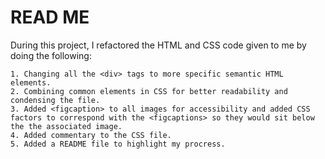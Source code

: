 # READ ME #

During this project, I refactored the HTML and CSS code given to me by doing the following:


    1. Changing all the <div> tags to more specific semantic HTML elements.
    2. Combining common elements in CSS for better readability and condensing the file.
    3. Added <figcaption> to all images for accessibility and added CSS factors to correspond with the <figcaptions> so they would sit below the the associated image.
    4. Added commentary to the CSS file.
    5. Added a README file to highlight my procress.


